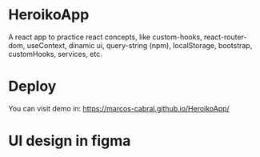 # HeroikoApp

A react app to practice react concepts, like custom-hooks, react-router-dom, useContext, dinamic ui, query-string (npm), localStorage, bootstrap, customHooks, services, etc.

# Deploy
You can visit demo in: https://marcos-cabral.github.io/HeroikoApp/

# UI design in figma
